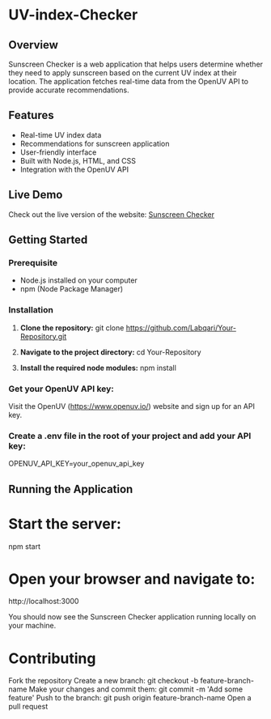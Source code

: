 # UV-index-Checker
## Overview
Sunscreen Checker is a web application that helps users determine whether they need to apply sunscreen based on the current UV index at their location. The application fetches real-time data from the OpenUV API to provide accurate recommendations.

## Features
- Real-time UV index data
- Recommendations for sunscreen application
- User-friendly interface
- Built with Node.js, HTML, and CSS
- Integration with the OpenUV API

## Live Demo
Check out the live version of the website: [Sunscreen Checker](https://uv-index-checker.onrender.com/)

## Getting Started

### Prerequisite
- Node.js installed on your computer
- npm (Node Package Manager)

### Installation
1. **Clone the repository:**
   git clone https://github.com/Labqari/Your-Repository.git
   
2. **Navigate to the project directory:**
   cd Your-Repository
   
3. **Install the required node modules:**
   npm install

### Get your OpenUV API key:
Visit the OpenUV (https://www.openuv.io/) website and sign up for an API key.

### Create a .env file in the root of your project and add your API key:

OPENUV_API_KEY=your_openuv_api_key

## Running the Application
# Start the server:
  npm start
# Open your browser and navigate to:
  http://localhost:3000
  
You should now see the Sunscreen Checker application running locally on your machine.

# Contributing
Fork the repository
Create a new branch: git checkout -b feature-branch-name
Make your changes and commit them: git commit -m 'Add some feature'
Push to the branch: git push origin feature-branch-name
Open a pull request


